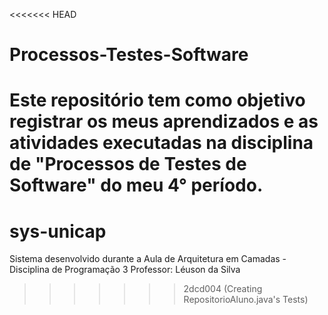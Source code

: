 <<<<<<< HEAD
# Processos-Testes-Software
Este repositório tem como objetivo registrar os meus aprendizados e as atividades executadas na disciplina de "Processos de Testes de Software" do meu 4° período.
=======
# sys-unicap

Sistema desenvolvido durante a Aula de Arquitetura em Camadas - Disciplina de Programação 3
Professor: Léuson da Silva
>>>>>>> 2dcd004 (Creating RepositorioAluno.java's Tests)
